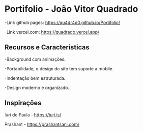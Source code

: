 # Portifolio - João Vitor Quadrado

-Link github pages: https://qu4dr4d0.github.io/Portifolio/

-Link vercel.com: https://quadrado.vercel.app/


## Recursos e Caracteristicas

-Background com animações.

-Portabilidade, o design do site tem suporte a mobile.

-Indentação bem estruturada.

-Design moderno e organizado.


## Inspirações

Iuri de Paula - https://iuri.is/

Prashant - https://prashantsani.com/

